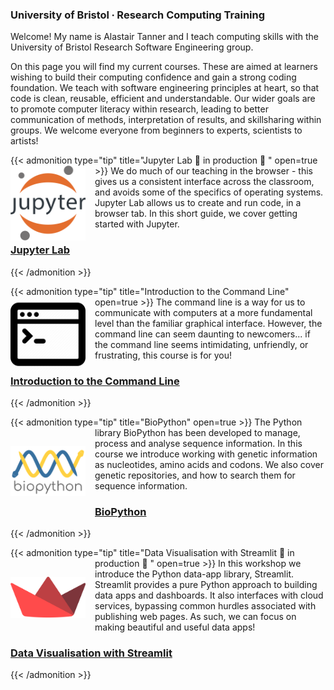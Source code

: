 ### University of Bristol ∙ Research Computing Training

Welcome! My name is Alastair Tanner and I teach computing skills with the University of Bristol Research Software Engineering group. 

On this page you will find my current courses. These are aimed at learners wishing to build their computing confidence and gain a strong coding foundation. We teach with software engineering principles at heart, so that code is clean, reusable, efficient and understandable. Our wider goals are to promote computer literacy within research, leading to better communication of methods, interpretation of results, and skillsharing within groups. We welcome everyone from beginners to experts, scientists to artists!

{{< admonition type="tip" title="Jupyter Lab 🚧 in production 🚧 " open=true >}}
[<img align="left" src="https://raw.githubusercontent.com/alleetanner/code-teaching/main/assets/jupyter.png" width="120" style="margin-right: 15px;" />](https://alleetanner.github.io/FIXME/) We do much of our teaching in the browser - this gives us a consistent interface across the classroom, and avoids some of the specifics of operating systems. Jupyter Lab allows us to create and run code, in a browser tab. In this short guide, we cover getting started with Jupyter.
### [<i class="fa-solid fa-table-columns"></i> <i class="fa-brands fa-python"></i> Jupyter Lab](https://alleetanner.github.io/FIXME/)
{{< /admonition >}}


{{< admonition type="tip" title="Introduction to the Command Line" open=true >}}
[<img align="left" src="https://raw.githubusercontent.com/alleetanner/code-teaching/main/assets/cli2.png" width="120" style="margin-right: 15px;" />](https://alleetanner.github.io/intro-to-command-line/) The command line is a way for us to communicate with computers at a more fundamental level than the familiar graphical interface. However, the command line can seem daunting to newcomers... if the command line seems intimidating, unfriendly, or frustrating, this course is for you!
### [<i class="fa fa-dollar-sign"></i><i class="fa fa-chevron-right"></i> Introduction to the Command Line](https://alleetanner.github.io/intro-to-command-line/)
{{< /admonition >}}


{{< admonition type="tip" title="BioPython" open=true >}}
[<img align="left" src="https://raw.githubusercontent.com/alleetanner/code-teaching/main/assets/biopython.png" width="120" style="margin-right: 15px; margin-top: 30px; margin-bottom: 30px;" />](https://alleetanner.github.io/biopython/) The Python library BioPython has been developed to manage, process and analyse sequence information. In this course we introduce working with genetic information as nucleotides, amino acids and codons. We also cover genetic repositories, and how to search them for sequence information.
### [<i class="fa-solid fa-dna"></i><i class="fa-brands fa-python"></i> BioPython](https://alleetanner.github.io/biopython/)
{{< /admonition >}}


{{< admonition type="tip" title="Data Visualisation with Streamlit  🚧 in production 🚧  " open=true >}}
[<img align="left" src="https://raw.githubusercontent.com/alleetanner/code-teaching/main/assets/streamlit.png" width="120" style="margin-right: 15px; margin-top: 30px; margin-bottom: 30px;" />](https://alleetanner.github.io/data-vis-with-streamlit/) In this workshop we introduce the Python data-app library, Streamlit. Streamlit provides a pure Python approach to building data apps and dashboards. It also interfaces with cloud services, bypassing common hurdles associated with publishing web pages. As such, we can focus on making beautiful and useful data apps!
### [<i class="fa-solid fa-cube"></i> <i class="fa-brands fa-python"></i> Data Visualisation with Streamlit](https://alleetanner.github.io/data-vis-with-streamlit/)
{{< /admonition >}}


